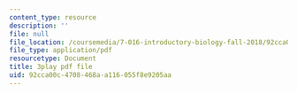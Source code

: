 ```yaml
---
content_type: resource
description: ''
file: null
file_location: /coursemedia/7-016-introductory-biology-fall-2018/92cca00c4708468aa116055f8e9205aa_6rOvXGoXoJc.pdf
file_type: application/pdf
resourcetype: Document
title: 3play pdf file
uid: 92cca00c-4708-468a-a116-055f8e9205aa
---
```


